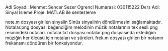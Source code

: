 Adi Soyadi: Mehmet Sencer Sezer
Ogrenci Numarasi: 030115222
Ders Adi: Sinyal Isleme
Proje: MATLAB ile sentezleme
                 
note.m dosyası girilen sinyalin Sinüs sinyalinin döndürmesini sağlamaktadır.
Notalar.png dosyası beğendiğim melodinin müzik notalarının tek sesli png resmindeki notaları.
notalar.txt dosyası notalar.png dosyasında eklediğim müziğin her ölçüsü için notaları ve süreleri.
frek.m dosyası girilen bir notanın frekansını döndüren bir fonksiyondur. 
